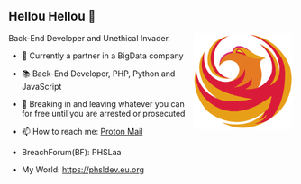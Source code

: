 ## Hellou Hellou 👋

<img width="35%" align="right" alt="Github" src="https://github.com/phsl-ofc/phsl-ofc/blob/main/profile.png" />

Back-End Developer and Unethical Invader.

- 🔭 Currently a partner in a BigData company
- 📚 Back-End Developer, PHP, Python and JavaScript
- 👯 Breaking in and leaving whatever you can for free until you are arrested or prosecuted
- 📫 How to reach me: [Proton Mail](mailto:phsl.ofcaa@proton.me)
  
- BreachForum(BF): PHSLaa
- My World: https://phsldev.eu.org

